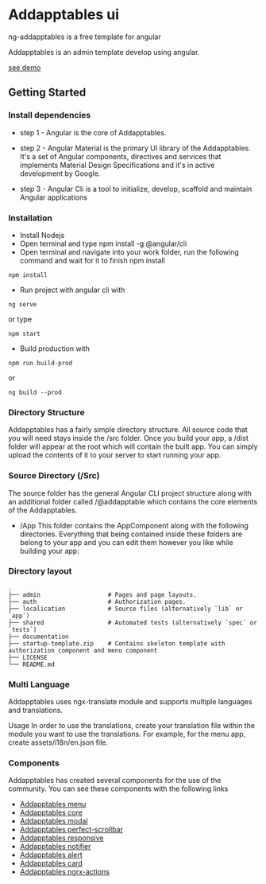 # Addapptables ui

ng-addapptables is a free template for angular

Addapptables is an admin template develop using angular.

[see demo](http://addapptables.com/admin/dashboard)

## Getting Started

### Install dependencies

- step 1 - Angular is the core of Addapptables.

- step 2 - Angular Material is the primary UI library of the Addapptables. It's a set of Angular components, directives and services that implements Material Design Specifications and it's in active development by Google.

- step 3 - Angular Cli is a tool to initialize, develop, scaffold and maintain Angular applications

### Installation

- Install Nodejs
- Open terminal and type npm install -g @angular/cli
- Open terminal and navigate into your work folder, run the following command and wait for it to finish npm install
```
npm install
```

- Run project with angular cli with
```
ng serve
```
or type
```
npm start
```
- Build production with
```
npm run build-prod
```
or
```
ng build --prod
```

### Directory Structure
Addapptables has a fairly simple directory structure. All source code that you will need stays inside the /src folder. Once you build your app, a /dist folder will appear at the root which will contain the built app. You can simply upload the contents of it to your server to start running your app.

### Source Directory (/Src)
The source folder has the general Angular CLI project structure along with an additional folder called /@addapptable which contains the core elements of the Addapptables.

- /App
This folder contains the AppComponent along with the following directories. Everything that being contained inside these folders are belong to your app and you can edit them however you like while building your app:

### Directory layout
    .
    ├── admin                   # Pages and page layouts.
    ├── auth                    # Authorization pages.
    ├── localication            # Source files (alternatively `lib` or `app`)
    ├── shared                  # Automated tests (alternatively `spec` or `tests`)
    ├── documentation
    ├── startup-template.zip    # Contains skeleton template with authorization component and menu component
    ├── LICENSE
    └── README.md

### Multi Language
Addapptables uses ngx-translate module and supports multiple languages and translations.

Usage
In order to use the translations, create your translation file within the module you want to use the translations. For example, for the menu app, create assets/i18n/en.json file.

### Components
Addapptables has created several components for the use of the community. You can see these components with the following links

- [Addapptables menu](https://github.com/addapptables/menu-admin-ui)
- [Addapptables core](https://github.com/addapptables/core-ui)
- [Addapptables modal](https://github.com/addapptables/modal-ui)
- [Addapptables perfect-scrollbar](https://github.com/addapptables/perfect-scrollbar-ui)
- [Addapptables responsive](https://github.com/addapptables/responsive-ui)
- [Addapptables notifier](https://github.com/addapptables/notifier-ui)
- [Addapptables alert](https://github.com/addapptables/alert-ui)
- [Addapptables card](https://github.com/addapptables/card-ui)
- [Addapptables ngrx-actions](https://github.com/addapptables/ngrx-actions)